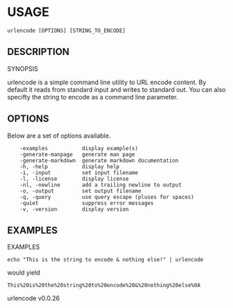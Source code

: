 
# USAGE

	urlencode [OPTIONS] [STRING_TO_ENCODE]

## DESCRIPTION



SYNOPSIS

urlencode is a simple command line utility to URL encode content. By default
it reads from standard input and writes to standard out.  You can
also specifty the string to encode as a command line parameter.



## OPTIONS

Below are a set of options available.

```
    -examples           display example(s)
    -generate-manpage   generate man page
    -generate-markdown  generate markdown documentation
    -h, -help           display help
    -i, -input          set input filename
    -l, -license        display license
    -nl, -newline       add a trailing newline to output
    -o, -output         set output filename
    -q, -query          use query escape (pluses for spaces)
    -quiet              suppress error messages
    -v, -version        display version
```


## EXAMPLES



EXAMPLES

    echo "This is the string to encode & nothing else!" | urlencode

would yield

    This%20is%20the%20string%20to%20encode%20&%20nothing%20else%0A



urlencode v0.0.26
